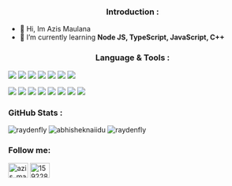 <h3 align="center">Introduction :</h3>

- 👋 Hi, Im Azis Maulana
- 🌱 I’m currently learning **Node JS, TypeScript, JavaScript, C++**


<h3 align="center">Language & Tools :</h3> 

<p>
    <img src="https://img.shields.io/badge/CPP-000000?style=for-the-badge&logo=C&logoColor=blue"/>
    <img src="https://img.shields.io/badge/C-000000?style=for-the-badge&logo=c&logoColor=orange"/>
    <img src="https://img.shields.io/badge/git-000000?style=for-the-badge&logo=git&logoColor=grey"/>
    <img src="https://img.shields.io/badge/-GNU_Bash-000000?style=for-the-badge&logo=GNU-Bash&logoColor=4EAA25"/>
    <img src="https://img.shields.io/badge/shell_script-000000?style=for-the-badge&logo=gnu-bash&logoColor=white"/>
    <img src="https://img.shields.io/badge/JavaScript-000000?style=for-the-badge&logo=javascript&logoColor=yellow"/>
    <img src="https://img.shields.io/badge/TypeScript-000000?style=for-the-badge&logo=typescript&logoColor=blue"/>
</p>
  <p>
    <img src="https://img.shields.io/badge/github-000000?style=for-the-badge&logo=github&logoColor=white"/>
    <img src="https://img.shields.io/badge/-Stackoverflow-000000?style=for-the-badge&logo=stack-overflow&logoColor=FE7A16"/>
    <img src="https://img.shields.io/badge/XDA--Developers-000000?style=for-the-badge&logo=XDA-Developers&logoColor=%23AC6E2F"/>
    <img src="https://img.shields.io/badge/Visual%20Studio%20Code-000000?style=for-the-badge&logo=visual-studio-code&logoColor=0078d7"/>
    <img src="https://img.shields.io/badge/Android-000000?style=for-the-badge&logo=android&logoColor=3DDC84"/>
    <img src="https://img.shields.io/badge/Linux-000000?style=for-the-badge&logo=linux&logoColor=FCC624"/>
    <img src="https://img.shields.io/badge/Arch_Linux-000000?style=for-the-badge&logo=arch-linux&logoColor=blue"/>
    <img src="https://img.shields.io/badge/Windows-000000?style=for-the-badge&logo=windows&logoColor=0078D6"/>
  </p>
<h3 align="left">GitHub Stats :</h3>
<!---
want to know more about me please look at my website, namely https://raydenfly76.repl.co
<!-- Markdown -->
<img src="https://github-stats-alpha.vercel.app/api/?username=raydenfly&cc=0000CC&ic=000000&bc=000000&tc=FFFFFF" alt="raydenfly" />
<img class="center" src="https://github-readme-stats.vercel.app/api/top-langs/?username=RAYDENFLY&layout=compact" alt="abhisheknaiidu" />
<img src="https://komarev.com/ghpvc/?username=RAYDENFLY&label=Profile%20views&color=00e8c1&style=flat" alt="raydenfly" /> </p>

<h3 align="left">Follow me:</h3>

<p align="left">
<a href="https://instagram.com/azis_maulana321" target="blank"><img align="center" src="https://raw.githubusercontent.com/rahuldkjain/github-profile-readme-generator/master/src/images/icons/Social/instagram.svg" alt="azis_maulana321r" height="30" width="40" /></a>
<a href="https://twitter.com/azis_maulana321" target="blank"><img align="center" src="https://raw.githubusercontent.com/rahuldkjain/github-profile-readme-generator/master/src/images/icons/Social/twitter.svg" alt="15922830" height="30" width="40" /></a>
